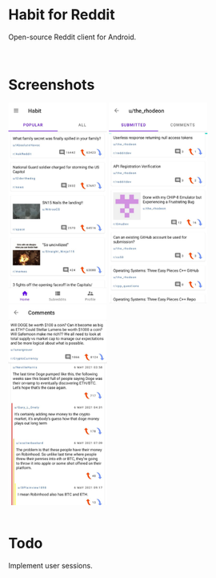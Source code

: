 # Habit for Reddit
Open-source Reddit client for Android.

<br>

# Screenshots
<div class="row">
<img src="screenshots/home.jpg" height="400" alt="Location Entry"/>
<img src="screenshots/user.jpg" height="400" alt="Current Forecast"/>
<img src="screenshots/thread.jpg" height="400" alt="Weekly Forecast"/>
</div>

<br>

# Todo
Implement user sessions.